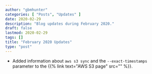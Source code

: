 ```yaml
---
author: "gbmhunter"
categories: [ "Posts", "Updates" ]
date: 2020-02-29
description: "Blog updates during February 2020."
draft: false
lastmod: 2020-02-29
tags: []
title: "February 2020 Updates"
type: "post"
---
```


* Added information about `aws s3 sync` and the `--exact-timestamps` parameter to the {{% link text="AWS S3 page" src="" %}}.